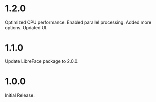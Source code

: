 # 1.2.0

Optimized CPU performance.
Enabled parallel processing.
Added more options.
Updated UI.

# 1.1.0

Update LibreFace package to 2.0.0.

# 1.0.0

Initial Release.